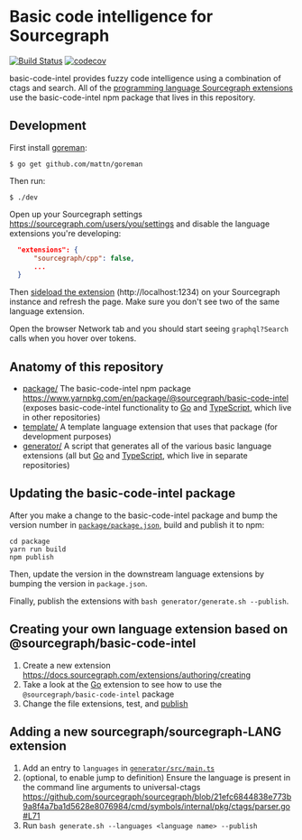 # Basic code intelligence for Sourcegraph

[![Build Status](https://travis-ci.org/sourcegraph/sourcegraph-basic-code-intel.svg?branch=master)](https://travis-ci.org/sourcegraph/sourcegraph-basic-code-intel)
[![codecov](https://codecov.io/gh/sourcegraph/sourcegraph-basic-code-intel/branch/master/graph/badge.svg)](https://codecov.io/gh/sourcegraph/sourcegraph-basic-code-intel)

basic-code-intel provides fuzzy code intelligence using a combination of ctags and search. All of the [programming language Sourcegraph extensions](https://sourcegraph.com/extensions?query=category%3A%22Programming+languages%22) use the basic-code-intel npm package that lives in this repository.

## Development

First install [goreman](https://github.com/mattn/goreman):

```
$ go get github.com/mattn/goreman
```

Then run:

```
$ ./dev
```

Open up your Sourcegraph settings https://sourcegraph.com/users/you/settings and disable the language extensions you're developing:

```json
  "extensions": {
      "sourcegraph/cpp": false,
      ...
  }
```

Then [sideload the extension](https://docs.sourcegraph.com/extensions/authoring/local_development) (http://localhost:1234) on your Sourcegraph instance and refresh the page. Make sure you don't see two of the same language extension.

Open the browser Network tab and you should start seeing `graphql?Search` calls when you hover over tokens.

## Anatomy of this repository

- [package/](./package/) The basic-code-intel npm package https://www.yarnpkg.com/en/package/@sourcegraph/basic-code-intel (exposes basic-code-intel functionality to [Go](https://github.com/sourcegraph/sourcegraph-go) and [TypeScript](https://github.com/sourcegraph/sourcegraph-typescript), which live in other repositories)
- [template/](./template/) A template language extension that uses that package (for development purposes)
- [generator/](./generator/) A script that generates all of the various basic language extensions (all but [Go](https://github.com/sourcegraph/sourcegraph-go) and [TypeScript](https://github.com/sourcegraph/sourcegraph-typescript), which live in separate repositories)

## Updating the basic-code-intel package

After you make a change to the basic-code-intel package and bump the version number in [`package/package.json`](./package/package.json), build and publish it to npm:

```
cd package
yarn run build
npm publish
```

Then, update the version in the downstream language extensions by bumping the version in `package.json`.

Finally, publish the extensions with `bash generator/generate.sh --publish`.

## Creating your own language extension based on @sourcegraph/basic-code-intel

1. Create a new extension https://docs.sourcegraph.com/extensions/authoring/creating
1. Take a look at the [Go](https://github.com/sourcegraph/sourcegraph-go/blob/master/src/lang-go.ts) extension to see how to use the `@sourcegraph/basic-code-intel` package
1. Change the file extensions, test, and [publish](https://docs.sourcegraph.com/extensions/authoring/publishing)

## Adding a new sourcegraph/sourcegraph-LANG extension

1. Add an entry to `languages` in [`generator/src/main.ts`](generator/src/main.ts)
1. (optional, to enable jump to definition) Ensure the language is present in the command line arguments to universal-ctags https://github.com/sourcegraph/sourcegraph/blob/21efc6844838e773b9a8f4a7ba1d5628e8076984/cmd/symbols/internal/pkg/ctags/parser.go#L71
1. Run `bash generate.sh --languages <language name> --publish`
